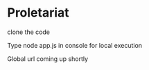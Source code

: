# Proletariat
clone the code

Type node app.js in console for local execution

Global url coming up shortly
